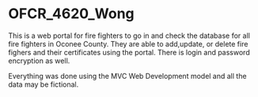 # OFCR_4620_Wong

This is a web portal for fire fighters to go in and check the database for all fire fighters in Oconee County. They are able to add,update, or delete fire fighers and their certificates using the portal. There is login and password encryption as well. 

Everything was done using the MVC Web Development model and all the data may be fictional.
